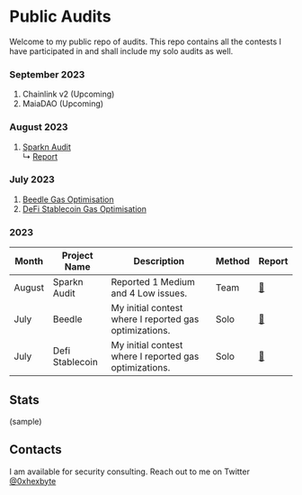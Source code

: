 # Public Audits

Welcome to my public repo of audits. This repo contains all the contests I have participated in and shall include my solo audits as well.

### September 2023
1. Chainlink v2 (Upcoming)
2. MaiaDAO (Upcoming)

### August 2023
1. [Sparkn Audit](https://github.com/Cyfrin/2023-08-sparkn/) <br/>
    ↳ [Report](reports/sparkn.md)

### July 2023

1. [Beedle Gas Optimisation](https://github.com/Cyfrin/2023-07-beedle/issues/45)
2. [DeFi Stablecoin Gas Optimisation](https://github.com/Cyfrin/2023-07-foundry-defi-stablecoin/issues/200)

### 2023
|Month|Project Name|Description|Method|Report|
|---|---|---|---|---|
|August|Sparkn Audit|Reported 1 Medium and 4 Low issues.|Team|[📄](reports/sparkn.md)|
|July|Beedle|My initial contest where I reported gas optimizations.|Solo|[📄](https://github.com/Cyfrin/2023-07-beedle/issues/45)|
|July|Defi Stablecoin|My initial contest where I reported gas optimizations.|Solo|[📄](https://github.com/Cyfrin/2023-07-foundry-defi-stablecoin/issues/200)|


## Stats
(sample)


## Contacts
I am available for security consulting. Reach out to me on Twitter [@0xhexbyte](https://twitter.com/0xhexbyte)

